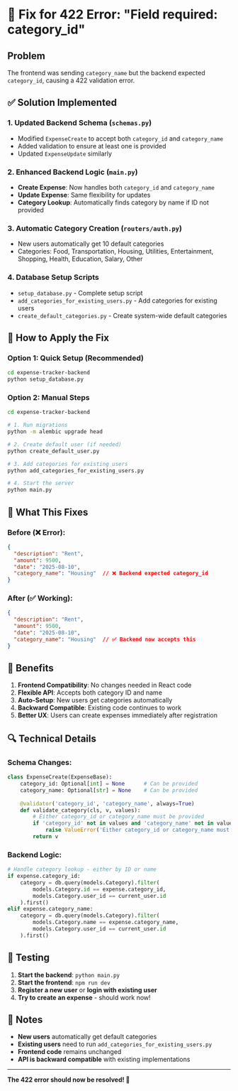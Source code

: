 # 🚨 Fix for 422 Error: "Field required: category_id"

## Problem
The frontend was sending `category_name` but the backend expected `category_id`, causing a 422 validation error.

## ✅ Solution Implemented

### 1. **Updated Backend Schema** (`schemas.py`)
- Modified `ExpenseCreate` to accept both `category_id` and `category_name`
- Added validation to ensure at least one is provided
- Updated `ExpenseUpdate` similarly

### 2. **Enhanced Backend Logic** (`main.py`)
- **Create Expense**: Now handles both `category_id` and `category_name`
- **Update Expense**: Same flexibility for updates
- **Category Lookup**: Automatically finds category by name if ID not provided

### 3. **Automatic Category Creation** (`routers/auth.py`)
- New users automatically get 10 default categories
- Categories: Food, Transportation, Housing, Utilities, Entertainment, Shopping, Health, Education, Salary, Other

### 4. **Database Setup Scripts**
- `setup_database.py` - Complete setup script
- `add_categories_for_existing_users.py` - Add categories for existing users
- `create_default_categories.py` - Create system-wide default categories

## 🔧 How to Apply the Fix

### Option 1: Quick Setup (Recommended)
```bash
cd expense-tracker-backend
python setup_database.py
```

### Option 2: Manual Steps
```bash
cd expense-tracker-backend

# 1. Run migrations
python -m alembic upgrade head

# 2. Create default user (if needed)
python create_default_user.py

# 3. Add categories for existing users
python add_categories_for_existing_users.py

# 4. Start the server
python main.py
```

## 🎯 What This Fixes

### Before (❌ Error):
```json
{
  "description": "Rent",
  "amount": 9500,
  "date": "2025-08-10",
  "category_name": "Housing"  // ❌ Backend expected category_id
}
```

### After (✅ Working):
```json
{
  "description": "Rent",
  "amount": 9500,
  "date": "2025-08-10",
  "category_name": "Housing"  // ✅ Backend now accepts this
}
```

## 🚀 Benefits

1. **Frontend Compatibility**: No changes needed in React code
2. **Flexible API**: Accepts both category ID and name
3. **Auto-Setup**: New users get categories automatically
4. **Backward Compatible**: Existing code continues to work
5. **Better UX**: Users can create expenses immediately after registration

## 🔍 Technical Details

### Schema Changes:
```python
class ExpenseCreate(ExpenseBase):
    category_id: Optional[int] = None      # Can be provided
    category_name: Optional[str] = None    # Can be provided
    
    @validator('category_id', 'category_name', always=True)
    def validate_category(cls, v, values):
        # Either category_id or category_name must be provided
        if 'category_id' not in values and 'category_name' not in values:
            raise ValueError('Either category_id or category_name must be provided')
        return v
```

### Backend Logic:
```python
# Handle category lookup - either by ID or name
if expense.category_id:
    category = db.query(models.Category).filter(
        models.Category.id == expense.category_id,
        models.Category.user_id == current_user.id
    ).first()
elif expense.category_name:
    category = db.query(models.Category).filter(
        models.Category.name == expense.category_name,
        models.Category.user_id == current_user.id
    ).first()
```

## 🧪 Testing

1. **Start the backend**: `python main.py`
2. **Start the frontend**: `npm run dev`
3. **Register a new user** or **login with existing user**
4. **Try to create an expense** - should work now!

## 📝 Notes

- **New users** automatically get default categories
- **Existing users** need to run `add_categories_for_existing_users.py`
- **Frontend code** remains unchanged
- **API is backward compatible** with existing implementations

---

**The 422 error should now be resolved! 🎉**
